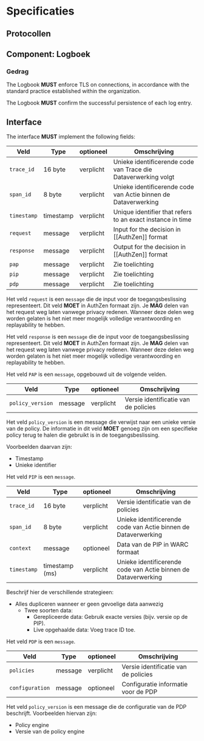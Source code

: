 # Specificaties

## Protocollen

## Component: Logboek

### Gedrag

The Logbook **MUST** enforce TLS on connections, in accordance with the standard practice established within the organization.

The Logbook **MUST** confirm the successful persistence of each log entry.

## Interface

The interface **MUST** implement the following fields:

| Veld        | Type    | optioneel | Omschrijving                                                   |
|-------------|---------|---------------|----------------------------------------------------------------|
| `trace_id`  | 16 byte | verplicht     | Unieke identificerende code van Trace die Dataverwerking volgt |
| `span_id`   | 8 byte  | verplicht     | Unieke identificerende code van Actie binnen de Dataverwerking |
| `timestamp` | timestamp   | verplicht     | Unique identifier that refers to an exact instance in time     |
| `request`   | message | verplicht     | Input for the decision in [[AuthZen]] format                   |
| `response`  | message | verplicht     | Output for the decision in [[AuthZen]] format                  |
| `pap`       | message | verplicht     | Zie toelichting                                                |
| `pip`       | message | verplicht     | Zie toelichting                                                |
| `pdp`       | message | verplicht     | Zie toelichting                                                |

Het veld `request` is een `message` die de input voor de toegangsbeslissing representeert. Dit veld **MOET** in AuthZen 
formaat zijn. Je **MAG** delen van het request weg laten vanwege privacy redenen. Wanneer deze delen weg worden gelaten is
het niet meer mogelijk volledige verantwoording en replayability te hebben.

Het veld `response` is een `message` die de input voor de toegangsbeslissing representeert. Dit veld **MOET** in AuthZen
formaat zijn. Je **MAG** delen van het request weg laten vanwege privacy redenen. Wanneer deze delen weg worden gelaten is
het niet meer mogelijk volledige verantwoording en replayability te hebben.

Het veld `PAP` is een `message`, opgebouwd uit de volgende velden.

| Veld             | Type    | optioneel | Omschrijving                         |
|------------------|---------|---------------|--------------------------------------|
| `policy_version` | message | verplicht     | Versie identificatie van de policies |

Het veld `policy_version` is een message die verwijst naar een unieke versie van de policy. De informatie in dit veld **MOET** genoeg
zijn om een specifieke policy terug te halen die gebruikt is in de toegangsbeslissing.

Voorbeelden daarvan zijn:
- Timestamp
- Unieke identifier

Het veld `PIP` is een `message`. 

| Veld       | Type    | optioneel | Omschrijving                                                   |
|------------|---------|-----------|----------------------------------------------------------------|
| `trace_id` | 16 byte | verplicht | Versie identificatie van de policies                           |
| `span_id`  | 8 byte  | verplicht | Unieke identificerende code van Actie binnen de Dataverwerking |
| `context`  | message | optioneel | Data van de PIP in WARC formaat                                |
| `timestamp` | timestamp (ms)  | verplicht     | Unieke identificerende code van Actie binnen de Dataverwerking |

Beschrijf hier de verschillende strategieen:
- Alles dupliceren wanneer er geen gevoelige data aanwezig
  - Twee soorten data:
    - Gerepliceerde data: Gebruik exacte versies (bijv. versie op de PIP).
    - Live opgehaalde data: Voeg trace ID toe.

Het veld `PDP` is een `message`.

| Veld            | Type    | optioneel | Omschrijving                         |
|-----------------|---------|-----------|--------------------------------------|
| `policies`      | message | verplicht | Versie identificatie van de policies |
| `configuration` | message | optioneel | Configuratie informatie voor de PDP  |

Het veld `policy_version` is een message die de configuratie van de PDP beschrijft. Voorbeelden hiervan zijn:

- Policy engine
- Versie van de policy engine